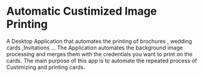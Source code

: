 # Automatic Custimized Image Printing
A Desktop Application that automates the printing of brochures , wedding cards ,Invitations ... 
The Application automates the background image processing and merges them with the credentials you want to print on the cards. 
The main purpose of this app is to automate the repeated process of Custimizing and printing cards.
